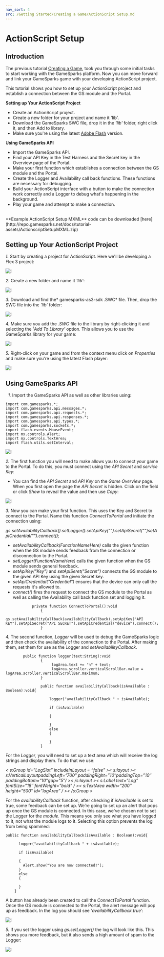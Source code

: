 ```yaml
---
nav_sort: 4
src: /Getting Started/Creating a Game/ActionScript Setup.md
---
```


# ActionScript Setup

## Introduction

The previous tutorial [Creating a Game](./README.md), took you through some initial tasks to start working with the GameSparks platform. Now you can move forward and link your GameSparks game with your developing ActionScript project.

This tutorial shows you how to set up your ActionScript project and establish a connection between the GS module and the Portal.

**Setting up Your ActionScript Project**

  * Create an ActionScript project.
  * Create a new folder for your project and name it 'lib'.
  * Download the GameSparks SWC file, drop it in the _'lib'_ folder, right click it, and then Add to library.
  * Make sure you're using the latest [Adobe Flash](https://get.adobe.com/flashplayer) version.

**Using GameSparks API**

  * Import the GameSparks API.
  * Find your API Key in the Test Harness and the Secret key in the Overview page of the Portal.
  * Make your first function which establishes a connection between the GS module and the Portal.
  * Create the Logger and Availability call back functions. These functions are necessary for debugging.
  * Build your ActionScript interface with a button to make the connection work correctly and a Logger to debug what's happening in the background.
  * Play your game and attempt to make a connection.

</br>
**Example ActionScript Setup MXML** code can be downloaded [here](http://repo.gamesparks.net/docs/tutorial-assets/ActionscriptSetupMXML.zip)

## Setting up Your ActionScript Project

*1.* Start by creating a project for ActionScript. Here we'll be developing a Flex 3 project:

![l](img/AS/1.png)

*2.* Create a new folder and name it *'lib'*:

![l](img/AS/2.png)

*3.* Download and find the* gamesparks-as3-sdk .SWC* file. Then, drop the SWC file into the *'lib'* folder:

![l](img/AS/3.png)

*4.* Make sure you add the *.SWC* file to the library by right-clicking it and selecting the '*Add To Library'* option. This allows you to use the GameSparks library for your game:

![l](img/AS/4.png)

*5.* Right-click on your game and from the context menu click on *Properties* and make sure you're using the latest Flash player:

![l](img/AS/5.gif)
 

## Using GameSparks API

 
*1.* Import the GameSparks API as well as other libraries using:

```
import com.gamesparks.*;  
import com.gamesparks.api.messages.*;  
import com.gamesparks.api.requests.*;  
import com.gamesparks.api.responses.*;  
import com.gamesparks.api.types.*;  
import com.gamesparks.sockets.*;  
import flash.events.MouseEvent;  
import mx.controls.Alert;  
import mx.controls.TextArea;    
import flash.utils.setInterval;

```

![l](img/AS/6.png)

*2.* The first function you will need to make allows you to connect your game to the Portal. To do this, you must connect using the *API Secret* and *service Key*:

* You can find the *API Secret* and *API Key* on the *Game Overview* page. When you first open the page the *API Secret* is hidden. Click on the field or click *Show* to reveal the value and then use *Copy*:

![l](img/AS/13.png)

*3.* Now you can make your first function. This uses the Key and Secret to connect to the Portal. Name this function *ConnectToPortal* and initiate the connection using:

*gs.setAvailabilityCallback().setLogger().setApiKey("").setApiSecret("")setApiCredential("").connect();*

  * *setAvailabilityCallback(FunctionNameHere)* calls the given function when the GS module sends feedback from the connection or disconnection to the Portal.
  * *setLogger(FunctionNameHere)* calls the given function when the GS module sends general feedback.
  * *setApiKey("Key")* and *setApiSeret("Secret")* connects the GS module to the given API Key using the given Secret key.
  * *setApiCredential("Credential")* ensures that the device can only call the requests it's allowed to.
  * *connect()* fires the request to connect the GS module to the Portal as well as calling the Availability call back function set and logging it.

```
    		private function ConnectToPortal():void
    			{
    				gs.setAvailabilityCallback(availabilityCallback).setApiKey("API KEY").setApiSecret("API SECRET").setApiCredential("device").connect();
    			}
```

*4.* The second function, *Logger* will be used to debug the GameSparks logic and then check the availability of the connection to the Portal. After making them, set them for use as the Logger and *setAvailabilityCallback*.

```
    	public function logger(text:String):void
    			{
    				 logArea.text += "n" + text;
    				 logArea.scroller.verticalScrollBar.value = logArea.scroller.verticalScrollBar.maximum;
    			}

    			public function availabilityCallback(isAvailable : Boolean):void{

    				logger("availabilityCallback " + isAvailable);

    				if (isAvailable)

    				{

    				}					
    				else
    				{

    				}
    			}
```

For the *Logger*, you will need to set up a text area which will receive the log strings and display them. To do that we use:

*< s:Group id=”LogSlot” includeInLayout = “false” >< s:layout >< s:VerticalLayoutpaddingLeft=”700″ paddingRight=”10″paddingTop=”10″ paddingBottom=”10″gap=”5″/ >< /s:layout >< s:Label text=”Log” fontSize=”18″ fontWeight=”bold” / >< s:TextArea width=”200″ height=”500″ id=”logArea” / >< /s:Group >*

For the *availabilityCallback* function, after checking if *isAvailable* is set to true, some feedback can be set up. We’re going to set up an alert that pops up once the GS module is connected. In this case, we've chosen not to set the Logger for the *module*. This means you only see what you have logged to it, not what the module logs to it. Selecting this option prevents the log from being spammed:

```
public function availabilityCallback(isAvailable : Boolean):void{

      logger("availabilityCallback " + isAvailable);

      if (isAvailable)

      {
        Alert.show("You are now connected!");
      }					
      else
      {

      }
    }

```

A button has already been created to call the *ConnectToPortal* function. Once the GS module is connected to the Portal, the alert message will pop up as feedback. In the log you should see *'availabilityCallback.true'*:

![l](img/AS/9.png)

*5.* If you set the logger using *gs.setLogger()* the log will look like this. This shows you more feedback, but it also sends a high amount of spam to the Logger:  

![l](img/AS/10.png)
